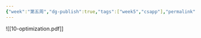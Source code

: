 ```yaml
---
{"week":"第五周","dg-publish":true,"tags":["week5","csapp"],"permalink":"/CSAPP Computer-System-A-Program-Perspective/Lecture 10 Code Optimization/","dgPassFrontmatter":true,"noteIcon":"","created":"2025-08-15T09:39:18.640+08:00","updated":"2025-04-19T09:53:14.244+08:00"}
---
```



![[10-optimization.pdf]]